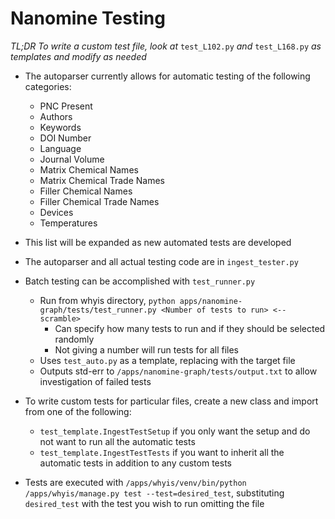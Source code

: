 # Nanomine Testing
*TL;DR To write a custom test file, look at* `test_L102.py` *and* `test_L168.py` *as templates and modify as needed*

* The autoparser currently allows for automatic testing of the following categories:
  * PNC Present
  * Authors
  * Keywords
  * DOI Number
  * Language
  * Journal Volume
  * Matrix Chemical Names
  * Matrix Chemical Trade Names
  * Filler Chemical Names
  * Filler Chemical Trade Names
  * Devices
  * Temperatures
* This list will be expanded as new automated tests are developed

* The autoparser and all actual testing code are in `ingest_tester.py`

* Batch testing can be accomplished with `test_runner.py`
  * Run from whyis directory, `python apps/nanomine-graph/tests/test_runner.py <Number of tests to run> <--scramble>`
    * Can specify how many tests to run and if they should be selected randomly
    * Not giving a number will run tests for all files
  * Uses `test_auto.py` as a template, replacing <FILENAME HERE> with the target file
  * Outputs std-err to `/apps/nanomine-graph/tests/output.txt` to allow investigation of failed tests

* To write custom tests for particular files, create a new class and import from one of the following:
  * `test_template.IngestTestSetup` if you only want the setup and do not want to run all the automatic tests
  * `test_template.IngestTestTests` if you want to inherit all the automatic tests in addition to any custom tests
* Tests are executed with `/apps/whyis/venv/bin/python /apps/whyis/manage.py test --test=desired_test`, substituting `desired_test` with the test you wish to run omitting the file

